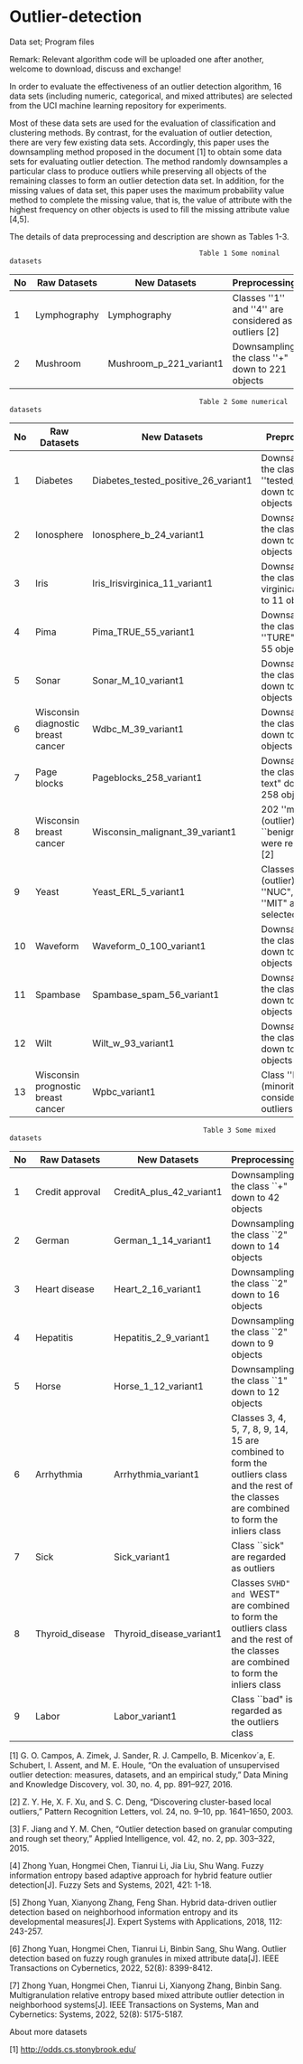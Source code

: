 # Outlier-detection
Data set; Program files

Remark: Relevant algorithm code will be uploaded one after another, welcome to download, discuss and exchange!

In order to evaluate the effectiveness of an outlier detection algorithm, 16 data sets (including numeric, categorical, and mixed attributes) are selected from the UCI machine learning repository for experiments.

Most of these data sets are used for the evaluation of classification and clustering methods. By contrast, for the evaluation of outlier detection, there are very few existing data sets. Accordingly, this paper uses the downsampling method proposed in the document [1] to obtain some data sets for evaluating outlier detection. The method randomly downsamples a particular class to produce outliers while preserving all objects of the remaining classes to form an outlier detection data set. In addition, for the missing values of data set, this paper uses the maximum probability value method to complete the missing value, that is, the value of attribute with the highest frequency on other objects is used to fill the missing attribute value [4,5].

The details of data preprocessing and description are shown as Tables 1-3.

                                                   Table 1 Some nominal datasets
| No |  Raw Datasets |New Datasets | Preprocessing | Numerical | Categorical | Objects | Outliers | 
| -------- |--------|-------- |-------- |-------- | -------- | --------| -------- |
|  1| Lymphography|Lymphography| Classes ''1'' and ''4'' are considered as outliers [2] | 0 | 8 | 148 | 6 |  
|  2| Mushroom|Mushroom_p_221_variant1|Downsampling the class ''+" down to 221 objects | 0|22|4429|221| 
                                                   Table 2 Some numerical datasets
| No |  Raw Datasets |New Datasets | Preprocessing | Numerical | Categorical | Objects | Ouliers | 
| -------- |--------|-------- |-------- |-------- | -------- | --------| -------- |
|  1| Diabetes|Diabetes_tested_positive_26_variant1|Downsampling the class ''tested\_positive" down to 26 objects |8|0|526|26|
|  2| Ionosphere|Ionosphere_b_24_variant1| Downsampling the class ''b" down to 24 objects |34|0|249|24|
|  3| Iris|Iris_Irisvirginica_11_variant1| Downsampling the class ''Iris-virginica" down to 11 objects |4|0|111|11| 
|  4| Pima|Pima_TRUE_55_variant1| Downsampling the class ''TURE" down to 55 objects |9|0|555|55| 
|  5| Sonar|Sonar_M_10_variant1| Downsampling the class ''M" down to 10 objects|60|0|107|10|  
|  6| Wisconsin diagnostic breast cancer|Wdbc_M_39_variant1| Downsampling the class ``M" down to 39 objects | 31|0|396|39|
|  7| Page blocks|Pageblocks_258_variant1| Downsampling the class ''Non-text" down to 258 objects |10|0|5171|258|
| 8| Wisconsin breast cancer|Wisconsin_malignant_39_variant1|202 ''malignant" (outlier) and 14 ``benign" objects were removed [2] | 9|0|483|39|
| 9| Yeast|Yeast_ERL_5_variant1|Classes ''ERL" (outlier), ''CYT", ''NUC", and ''MIT" are selected [3]|8|0|1141|5|
| 10| Waveform|Waveform_0_100_variant1|Downsampling the class ''0" down to 100 objects|21|0|3443|100|
| 11| Spambase|Spambase_spam_56_variant1|Downsampling the class ''spam" down to 56 objects|58|0|2788|56|
| 12| Wilt|Wilt_w_93_variant1|Downsampling the class ''w" down to 93 objects|5|0|4671|93|
| 13| Wisconsin prognostic breast cancer|Wpbc_variant1|Class ''R" (minority) is considered as outliers|33|0|198|47|
                                                    Table 3 Some mixed datasets
| No |  Raw Datasets |New Datasets |  Preprocessing | Numerical | Categorical |Objects | Ouliers | 
| -------- |--------|-------- |-------- |-------- | -------- | --------| -------- |
| 1| Credit approval|CreditA_plus_42_variant1|Downsampling the class ``+" down to 42 objects|6|9|425|42|
| 2| German|German_1_14_variant1|Downsampling the class ``2" down to 14 objects|7|13|714|14|
| 3| Heart disease |Heart_2_16_variant1|Downsampling the class ``2" down to 16 objects| 6|7|166|16|
| 4| Hepatitis |Hepatitis_2_9_variant1|Downsampling the class ``2" down to 9 objects |6|13|94|9|
| 5| Horse |Horse_1_12_variant1|Downsampling the class ``1" down to 12 objects|8|19|256|12|
| 6| Arrhythmia |Arrhythmia_variant1|Classes 3, 4, 5, 7, 8, 9, 14, 15 are combined to form the outliers class and the rest of the classes are combined to form the inliers class|206|73|452|66|
| 7| Sick |Sick_variant1|Class ``sick"  are regarded as outliers|7|22|3772|231|
| 8| Thyroid_disease |Thyroid_disease_variant1|Classes ``SVHD" and ``WEST" are combined to form the outliers class and the rest of the classes are combined to form the inliers class|7|21|9172|74|
| 9| Labor |Labor_variant1|Class ``bad" is regarded as the outliers class|8|8|57|20|


[1] G. O. Campos, A. Zimek, J. Sander, R. J. Campello, B. Micenkov´a, E. Schubert, I. Assent, and M. E. Houle, “On the evaluation of unsupervised outlier detection: measures, datasets, and an empirical study,” Data Mining and Knowledge Discovery, vol. 30, no. 4, pp. 891–927, 2016.

[2] Z. Y. He, X. F. Xu, and S. C. Deng, “Discovering cluster-based local outliers,” Pattern Recognition Letters, vol. 24, no. 9–10, pp. 1641–1650, 2003.

[3] F. Jiang and Y. M. Chen, “Outlier detection based on granular computing and rough set theory,” Applied Intelligence, vol. 42, no. 2, pp. 303–322, 2015.

[4] Zhong Yuan, Hongmei Chen, Tianrui Li, Jia Liu, Shu Wang. Fuzzy information entropy based adaptive approach for hybrid feature outlier detection[J]. Fuzzy Sets and Systems, 2021, 421: 1-18.

[5] Zhong Yuan, Xianyong Zhang, Feng Shan. Hybrid data-driven outlier detection based on neighborhood information entropy and its developmental measures[J]. Expert Systems with Applications, 2018, 112: 243-257.

[6]	Zhong Yuan, Hongmei Chen, Tianrui Li, Binbin Sang, Shu Wang. Outlier detection based on fuzzy rough granules in mixed attribute data[J]. IEEE Transactions on Cybernetics, 2022, 52(8): 8399-8412.

[7]	Zhong Yuan, Hongmei Chen, Tianrui Li, Xianyong Zhang, Binbin Sang. Multigranulation relative entropy based mixed attribute outlier detection in neighborhood systems[J]. IEEE Transactions on Systems, Man and Cybernetics: Systems, 2022, 52(8): 5175-5187.
	
About more datasets

[1] http://odds.cs.stonybrook.edu/
